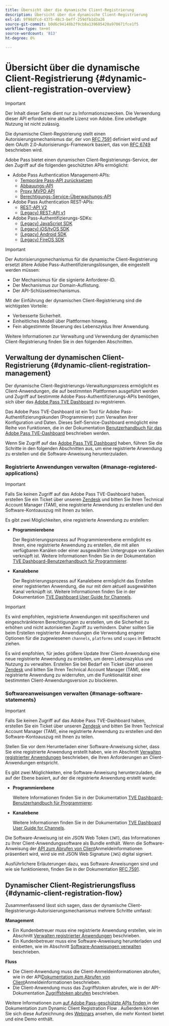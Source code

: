 ```yaml
---
title: Übersicht über die dynamische Client-Registrierung
description: Übersicht über die dynamische Client-Registrierung
exl-id: 9f98dfcd-4375-48c3-beff-259dfb1d3a26
source-git-commit: b0d6c94148b2f9cb8a139685420a970671fce1f5
workflow-type: tm+mt
source-wordcount: '813'
ht-degree: 0%

---
```


# Übersicht über die dynamische Client-Registrierung {#dynamic-client-registration-overview}

>[!IMPORTANT]
>
> Der Inhalt dieser Seite dient nur zu Informationszwecken. Die Verwendung dieser API erfordert eine aktuelle Lizenz von Adobe. Eine unbefugte Nutzung ist nicht zulässig.

Die dynamische Client-Registrierung stellt einen Autorisierungsmechanismus dar, der von [RFC 7591](https://datatracker.ietf.org/doc/html/rfc7591) definiert wird und auf dem OAuth 2.0-Autorisierungs-Framework basiert, das von [RFC 6749](https://datatracker.ietf.org/doc/html/rfc6749) beschrieben wird.

Adobe Pass bietet einen dynamischen Client-Registrierungs-Service, der den Zugriff auf die folgenden geschützten APIs ermöglicht:

* Adobe Pass Authentication Management-APIs:
   * [Temporäre Pass-API zurücksetzen](../../features-premium/temporary-access/reset-temp-pass.md)
   * [Abbauungs-API](../../features-premium/degraded-access/degradation-api-overview.md)
   * [Proxy MVPD API](../../../integration-guide-mvpds/proxy-mvpd-webserv.md)
   * [Berechtigungs-Service-Überwachungs-API](../../features-premium/esm/entitlement-service-monitoring-api.md)
* Adobe Pass Authentication REST-APIs:
   * [REST-API V2](../rest-api-v2/apis/rest-api-v2-apis-overview.md)
   * [(Legacy) REST-API v1](../../legacy/rest-api-v1/rest-api-reference.md)
* Adobe Pass-Authentifizierungs-SDKs:
   * [(Legacy) JavaScript SDK](../../legacy/sdks/javascript-sdk/javascript-sdk-api-reference.md)
   * [(Legacy) iOS/tvOS SDK](../../legacy/sdks/ios-tvos-sdk/iostvos-sdk-api-reference.md)
   * [(Legacy) Android SDK](../../legacy/sdks/android-sdk/android-sdk-api-reference.md)
   * [(Legacy) FireOS SDK](../../legacy/sdks/fireos-sdk/amazon-fireos-native-client-api-reference.md)

>[!IMPORTANT]
>
> Der Autorisierungsmechanismus für die dynamische Client-Registrierung ersetzt ältere Adobe Pass-Authentifizierungslösungen, die eingestellt werden müssen:
>
> * Der Mechanismus für die signierte Anforderer-ID.
> * Der Mechanismus zur Domain-Auflistung.
> * Der API-Schlüsselmechanismus.

Mit der Einführung der dynamischen Client-Registrierung sind die wichtigsten Vorteile:

* Verbesserte Sicherheit.
* Einheitliches Modell über Plattformen hinweg.
* Fein abgestimmte Steuerung des Lebenszyklus Ihrer Anwendung.

Weitere Informationen zur Verwaltung und Verwendung der dynamischen Client-Registrierung finden Sie in den folgenden Abschnitten.

## Verwaltung der dynamischen Client-Registrierung {#dynamic-client-registration-management}

Der dynamische Client-Registrierungs-Verwaltungsprozess ermöglicht es Client-Anwendungen, die auf bestimmten Plattformen ausgeführt werden und Zugriff auf bestimmte Adobe Pass-Authentifizierungs-APIs benötigen, sich über das [Adobe Pass TVE Dashboard](https://experience.adobe.com/#/pass/authentication) zu registrieren.

Das Adobe Pass TVE-Dashboard ist ein Tool für Adobe Pass-Authentifizierungskunden (Programmierer) zum Verwalten ihrer Konfiguration und Daten. Dieses Self-Service-Dashboard ermöglicht eine Reihe von Funktionen, die in der Dokumentation [Benutzerhandbuch für das Adobe Pass TVE-Dashboard](../../../user-guide-tve-dashboard/tve-dashboard-overview.md) beschrieben werden.

Wenn Sie Zugriff auf das [Adobe Pass TVE Dashboard](https://experience.adobe.com/#/pass/authentication) haben, führen Sie die Schritte in den folgenden Abschnitten aus, um eine registrierte Anwendung zu erstellen und die Software-Anweisung herunterzuladen.

### Registrierte Anwendungen verwalten {#manage-registered-applications}

>[!IMPORTANT]
>
> Falls Sie keinen Zugriff auf das Adobe Pass TVE-Dashboard haben, erstellen Sie ein Ticket über unseren [Zendesk](https://adobeprimetime.zendesk.com) und bitten Sie Ihren Technical Account Manager (TAM), eine registrierte Anwendung zu erstellen und den Software-Kontoauszug mit Ihnen zu teilen.

Es gibt zwei Möglichkeiten, eine registrierte Anwendung zu erstellen:

* **Programmierebene**

  Der Registrierungsprozess auf Programmiererebene ermöglicht es Ihnen, eine registrierte Anwendung zu erstellen, die mit allen verfügbaren Kanälen oder einer ausgewählten Untergruppe von Kanälen verknüpft ist. Weitere Informationen finden Sie in der Dokumentation [TVE Dashboard-Benutzerhandbuch für Programmierer](../../../user-guide-tve-dashboard/tve-dashboard-programmers.md).


* **Kanalebene**

  Der Registrierungsprozess auf Kanalebene ermöglicht das Erstellen einer registrierten Anwendung, die nur mit dem aktuell ausgewählten Kanal verknüpft ist. Weitere Informationen finden Sie in der Dokumentation [TVE Dashboard User Guide for Channels](../../../user-guide-tve-dashboard/tve-dashboard-channels.md).

>[!IMPORTANT]
>
> Es wird empfohlen, registrierte Anwendungen mit spezifischeren und eingeschränkteren Berechtigungen zu erstellen, um die Sicherheit zu erhöhen und nicht autorisierten Zugriff zu verhindern. Daher sollten Sie beim Erstellen registrierter Anwendungen die Verwendung engerer Optionen für die zugewiesenen `channels`, `platforms` und `scopes` in Betracht ziehen.
>
> Es wird empfohlen, für jedes größere Update Ihrer Client-Anwendung eine neue registrierte Anwendung zu erstellen, um deren Lebenszyklus und Nutzung zu verwalten. Erstellen Sie bei Bedarf ein Ticket über unseren [Zendesk](https://adobeprimetime.zendesk.com) und bitten Sie Ihren Technical Account Manager (TAM), eine registrierte Anwendung zu widerrufen, um die Funktionalität einer bestimmten Client-Anwendungsversion zu blockieren.

### Softwareanweisungen verwalten {#manage-software-statements}

>[!IMPORTANT]
>
> Falls Sie keinen Zugriff auf das Adobe Pass TVE-Dashboard haben, erstellen Sie ein Ticket über unseren [Zendesk](https://adobeprimetime.zendesk.com) und bitten Sie Ihren Technical Account Manager (TAM), eine registrierte Anwendung zu erstellen und den Software-Kontoauszug mit Ihnen zu teilen.

Stellen Sie vor dem Herunterladen einer Software-Anweisung sicher, dass Sie eine registrierte Anwendung erstellt haben, wie im Abschnitt [Verwalten registrierter Anwendungen](#manage-registered-applications) beschrieben, die Ihren Anforderungen an Client-Anwendungen entspricht.

Es gibt zwei Möglichkeiten, eine Software-Anweisung herunterzuladen, die auf der Ebene basiert, auf der die registrierte Anwendung erstellt wurde:

* **Programmierebene**

  Weitere Informationen finden Sie in der Dokumentation [TVE Dashboard-Benutzerhandbuch für Programmierer](../../../user-guide-tve-dashboard/tve-dashboard-programmers.md).

* **Kanalebene**

  Weitere Informationen finden Sie in der Dokumentation [TVE Dashboard User Guide for Channels](../../../user-guide-tve-dashboard/tve-dashboard-channels.md).

Die Software-Anweisung ist ein JSON Web Token (`JWT`), das Informationen zu Ihrer Client-Anwendungssoftware als Bundle enthält. Wenn die Software-Anweisung der [API zum Abrufen von Client](apis/dynamic-client-registration-apis-retrieve-client-credentials.md)Anmeldeinformationen präsentiert wird, wird sie mit JSON Web Signature (`JWS`) digital signiert.

Ausführlichere Erläuterungen dazu, was Software-Anweisungen sind und wie sie funktionieren, finden Sie in der Dokumentation [RFC 7591](https://tools.ietf.org/html/rfc7591).

## Dynamischer Client-Registrierungsfluss  {#dynamic-client-registration-flow}

Zusammenfassend lässt sich sagen, dass der dynamische Client-Registrierungs-Autorisierungsmechanismus mehrere Schritte umfasst:

**Management**

* Ein Kundenbetreuer muss eine registrierte Anwendung erstellen, wie im Abschnitt [Verwalten registrierter Anwendungen](#manage-registered-applications) beschrieben.
* Ein Kundenbetreuer muss eine Software-Anweisung herunterladen und einbetten, wie im Abschnitt [Software-Anweisungen verwalten](#manage-software-statements) beschrieben.

**Fluss**

* Die Client-Anwendung muss die Client-Anmeldeinformationen abrufen, wie in der API[Dokumentation zum Abrufen von Client](apis/dynamic-client-registration-apis-retrieve-client-credentials.md)Anmeldeinformationen beschrieben.
* Die Client-Anwendung muss das Zugriffstoken abrufen, wie in der API-Dokumentation [Zugriffstoken abrufen](apis/dynamic-client-registration-apis-retrieve-access-token.md) beschrieben.

Weitere Informationen zum [ auf Adobe Pass-geschützte APIs finden ](flows/dynamic-client-registration-flow.md) in der Dokumentation zum Dynamic Client Registration Flow . Außerdem können Sie sich diese Aufzeichnung des [Webinars](https://my.adobeconnect.com/pzkp8ujrigg1/) ansehen, die mehr Kontext bietet und eine Demo enthält.
